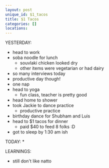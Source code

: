 ```yaml
---
layout: post
unique_id: $1_tacos
title: $1 Tacos
categories: []
locations: 
---
```


YESTERDAY:
* head to work
* soba noodle for lunch
  * souvlaki chicken looked dry
  * other items were vegetarian or had dairy
* so many interviews today
* productive day though!
* one nap
* head to yoga
  * fun class, teacher is pretty good
* head home to shower
* took Jackie to dance practice
  * productive practice
* birthday dance for Shubham and Luis
* head to $1 tacos for dinner
  * paid $40 to feed 8 folks :D
* got to sleep by 1:30 am ish

TODAY:
* 

LEARNINGS:
* still don't like natto
